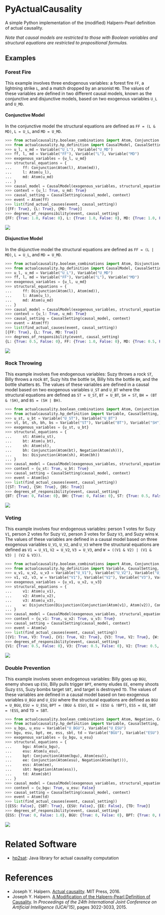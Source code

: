 # PyActualCausality
A simple Python implementation of the (modified) Halpern-Pearl definition of actual causality.

*Note that causal models are restricted to those with Boolean variables and structural equations are restricted to propositional formulas.*

## Examples

### Forest Fire
This example involves three endogenous variables: a forest fire `FF`, a lightning strike `L`, and a match dropped by an arsonist `MD`.
The values of these variables are defined in two different causal models, known as the conjunctive and disjunctive models, based on two exogenous variables `U_L` and `U_MD`.

#### Conjunctive Model
In the conjunctive model the structural equations are defined as `FF = (L & MD)`, `L = U_L`, and `MD = U_MD`.

```python
>>> from actualcausality.boolean_combinations import Atom, Conjunction
>>> from actualcausality.hp_definition import CausalModel, CausalSetting, Variable, find_actual_causes, degrees_of_responsibility
>>> u_l, u_md = Variable("U_L"), Variable("U_MD")
>>> ff, l, md = Variable("FF"), Variable("L"), Variable("MD")
>>> exogenous_variables = {u_l, u_md}
>>> structural_equations = {
...     ff: Conjunction(Atom(l), Atom(md)),
...     l: Atom(u_l),
...     md: Atom(u_md)
... }
>>> causal_model = CausalModel(exogenous_variables, structural_equations)
>>> context = {u_l: True, u_md: True}
>>> causal_setting = CausalSetting(causal_model, context)
>>> event = Atom(ff)
>>> list(find_actual_causes(event, causal_setting))
[{FF: True}, {L: True}, {MD: True}]
>>> degrees_of_responsibility(event, causal_setting)
{FF: {True: 1.0, False: 0}, L: {True: 1.0, False: 0}, MD: {True: 1.0, False: 0}}
```

![](examples/forest_fire_disjunctive.png)

#### Disjunctive Model
In the disjunctive model the structural equations are defined as `FF = (L | MD)`, `L = U_L`, and `MD = U_MD`.

```python
>>> from actualcausality.boolean_combinations import Atom, Disjunction, Negation
>>> from actualcausality.hp_definition import CausalModel, CausalSetting, Variable, find_actual_causes, CausalFormula, degrees_of_responsibility
>>> u_l, u_md = Variable("U_L"), Variable("U_MD")
>>> ff, l, md = Variable("FF"), Variable("L"), Variable("MD")
>>> exogenous_variables = {u_l, u_md}
>>> structural_equations = {
...     ff: Disjunction(Atom(l), Atom(md)),
...     l: Atom(u_l),
...     md: Atom(u_md)
... }
>>> causal_model = CausalModel(exogenous_variables, structural_equations)
>>> context = {u_l: True, u_md: True}
>>> causal_setting = CausalSetting(causal_model, context)
>>> event = Atom(ff)
>>> list(find_actual_causes(event, causal_setting))
[{FF: True}, {L: True, MD: True}]
>>> degrees_of_responsibility(event, causal_setting)
{L: {True: 0.5, False: 0}, FF: {True: 1.0, False: 0}, MD: {True: 0.5, False: 0}}
```

![](examples/forest_fire_conjunctive.png)

### Rock Throwing
This example involves five endogenous variables: Suzy throws a rock `ST`, Billy throws a rock `BT`, Suzy hits the bottle `SH`, Billy hits the bottle `BH`, and the bottle shatters `BS`.
The values of these variables are defined in a causal model based on two exogenous variables `U_ST` and `U_BT` where the structural equations are defined as `ST = U_ST`, `BT = U_BT`, `SH = ST`, `BH = (BT & !SH)`, and `BS = (SH | BH)`.

```python
>>> from actualcausality.boolean_combinations import Atom, Conjunction, Negation, Disjunction
>>> from actualcausality.hp_definition import Variable, CausalSetting, find_actual_causes, CausalModel, degrees_of_responsibility
>>> u_st, u_bt = Variable("U_ST"), Variable("U_BT")
>>> st, bt, sh, bh, bs = Variable("ST"), Variable("BT"), Variable("SH"), Variable("BH"), Variable("BS")
>>> exogenous_variables = {u_st, u_bt}
>>> structural_equations = {
...     st: Atom(u_st),
...     bt: Atom(u_bt),
...     sh: Atom(st),
...     bh: Conjunction(Atom(bt), Negation(Atom(sh))),
...     bs: Disjunction(Atom(sh), Atom(bh))
... }
>>> causal_model = CausalModel(exogenous_variables, structural_equations)
>>> context = {u_st: True, u_bt: True}
>>> causal_setting = CausalSetting(causal_model, context)
>>> event = Atom(bs)
>>> list(find_actual_causes(event, causal_setting))
[{ST: True}, {SH: True}, {BS: True}]
>>> degrees_of_responsibility(event, causal_setting)
{BT: {True: 0, False: 0}, BH: {True: 0, False: 0}, ST: {True: 0.5, False: 0}, SH: {True: 0.5, False: 0}, BS: {True: 1.0, False: 0}}
```

![](examples/rock_throwing.png)

### Voting
This example involves four endogenous variables: person 1 votes for Suzy `V1`, person 2 votes for Suzy `V2`, person 3 votes for Suzy `V3`, and Suzy wins `W`.
The values of these variables are defined in a causal model based on three exogenous variables `U_V1`, `U_V2`, and `U_V3` where the structural equations are defined as `V1 = U_V1`, `V2 = U_V2`, `V3 = U_V3`, and `W = ((V1 & V2) | (V1 & V3) | (V2 & V3))`.

```python
>>> from actualcausality.boolean_combinations import Atom, Conjunction, Disjunction
>>> from actualcausality.hp_definition import Variable, CausalSetting, find_actual_causes, CausalModel, degrees_of_responsibility
>>> u_v1, u_v2, u_v3 = Variable("U_V1"), Variable("U_V2"), Variable("U_V3")
>>> v1, v2, v3, w = Variable("V1"), Variable("V2"), Variable("V3"), Variable("W")
>>> exogenous_variables = {u_v1, u_v2, u_v3}
>>> structural_equations = {
...     v1: Atom(u_v1),
...     v2: Atom(u_v2),
...     v3: Atom(u_v3),
...     w: Disjunction(Disjunction(Conjunction(Atom(v1), Atom(v2)), Conjunction(Atom(v1), Atom(v3))), Conjunction(Atom(v2), Atom(v3)))
... }
>>> causal_model = CausalModel(exogenous_variables, structural_equations)
>>> context = {u_v1: True, u_v2: True, u_v3: True}
>>> causal_setting = CausalSetting(causal_model, context)
>>> event = Atom(w)
>>> list(find_actual_causes(event, causal_setting))
[{V1: True, V3: True}, {V1: True, V2: True}, {V3: True, V2: True}, {W: True}]
>>> degrees_of_responsibility(event, causal_setting)
{V1: {True: 0.5, False: 0}, V3: {True: 0.5, False: 0}, V2: {True: 0.5, False: 0}, W: {True: 1.0, False: 0}}
```

![](examples/voting.png)

### Double Prevention
This example involves seven endogenous variables: Billy goes up `BGU`, enemy shows up `ESU`, Billy pulls trigger `BPT`, enemy eludes `EE`, enemy shoots Suzy `ESS`, Suzy bombs target `SBT`, and target is destroyed `TD`.
The values of these variables are defined in a causal model based on two exogenous variables `U_BGU` and `U_ESU` where the structural equations are defined as `BGU = U_BGU`, `ESU = U_ESU`, `BPT = (BGU & ESU)`, `EE = (ESU & !BPT)`, `ESS = EE`, `SBT = !ESS`, and `TD = SBT`.

```python
>>> from actualcausality.boolean_combinations import Atom, Negation, Conjunction
>>> from actualcausality.hp_definition import Variable, CausalSetting, find_actual_causes, CausalModel, degrees_of_responsibility
>>> u_bgu, u_esu = Variable("U_BGU"), Variable("U_ESU")
>>> bgu, esu, bpt, ee, ess, sbt, td = Variable("BGU"), Variable("ESU"), Variable("BPT"), Variable("EE"), Variable("ESS"), Variable("SBT"), Variable("TD")
>>> exogenous_variables = {u_bgu, u_esu}
>>> structural_equations = {
...     bgu: Atom(u_bgu),
...     esu: Atom(u_esu),
...     bpt: Conjunction(Atom(bgu), Atom(esu)),
...     ee: Conjunction(Atom(esu), Negation(Atom(bpt))),
...     ess: Atom(ee),
...     sbt: Negation(Atom(ess)),
...     td: Atom(sbt)
... }
>>> causal_model = CausalModel(exogenous_variables, structural_equations)
>>> context = {u_bgu: True, u_esu: False}
>>> causal_setting = CausalSetting(causal_model, context)
>>> event = Atom(td)
>>> list(find_actual_causes(event, causal_setting))
[{ESS: False}, {SBT: True}, {ESU: False}, {EE: False}, {TD: True}]
>>> degrees_of_responsibility(event, causal_setting)
{ESS: {True: 0, False: 1.0}, BGU: {True: 0, False: 0}, BPT: {True: 0, False: 0}, SBT: {True: 1.0, False: 0}, ESU: {True: 0, False: 0.5}, EE: {True: 0, False: 1.0}, TD: {True: 1.0, False: 0}}
```

![](examples/double_prevention.png)

# Related Software
- [hp2sat](https://github.com/amjadKhalifah/HP2SAT1.0): Java library for actual causality computation

# References
- Joseph Y. Halpern. [Actual causality](https://mitpress.mit.edu/books/actual-causality). MIT Press, 2016.
- Joseph Y. Halpern. [A Modification of the Halpern-Pearl Definition of Causality](https://www.ijcai.org/Proceedings/15/Papers/427.pdf). In *Proceedings of the 24th International Joint Conference on Artificial Intelligence (IJCAI'15)*, pages 3022-3033, 2015.
